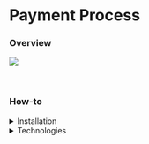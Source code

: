 # Payment Process

### Overview

![](img/abc.png)

<br>

### How-to

<details>
<summary>Installation</summary>
<br>

Clone the repositoy:<br><br>
<code>
git clone https://github.com/gilsonsf/payment-process.git
</code>
<br>
<br>
Install <b>Docker</b>: https://docs.docker.com/engine/installation/
<br>
<br>
Install <b>docker-compose</b>: https://docs.docker.com/compose/install/.
<br>
<br>
Run the following commands:
```
$ git clone https://github.com/helix-iot/helix-sandbox
$ cd payment-process
$ sudo docker-compose up
```
<br><br><br>
</details>
<details>
<summary>Technologies</summary>
<br>

- [Swagger](https://swagger.io/)

- [Spring Boot](https://spring.io/projects/spring-boot)

- [Docker](https://www.docker.com/)

- [Nginx](https://www.nginx.com/)

- [PostgresSQL](https://www.postgresql.org/)

- [RabbitMQ](https://www.rabbitmq.com/)

- [Angular](https://angular.io/)

- [Bootstrap 4](https://getbootstrap.com.br/docs/4.1/getting-started/introduction/)

</details>
